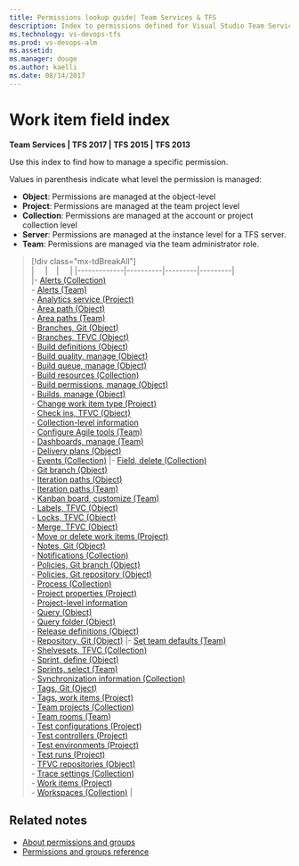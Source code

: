 ```yaml
---
title: Permissions lookup guide| Team Services & TFS  
description: Index to permissions defined for Visual Studio Team Services (VSTS) and Team Foundation Server   
ms.technology: vs-devops-tfs
ms.prod: vs-devops-alm
ms.assetid:  
ms.manager: douge
ms.author: kaelli
ms.date: 08/14/2017
---
```


# Work item field index  

**Team Services | TFS 2017 | TFS 2015 | TFS 2013**

Use this index to find how to manage a specific permission. 
  
Values in parenthesis indicate what level the permission is managed:

- **Object**: Permissions are managed at the object-level    
- **Project**: Permissions are managed at the team project level
- **Collection**: Permissions are managed at the account or project collection level  
- **Server**: Permissions are managed at the instance level for a TFS server.   
- **Team**: Permissions are managed via the team administrator role.   

> [!div class="mx-tdBreakAll"]  
> |  &nbsp;&nbsp;&nbsp; | &nbsp;&nbsp;&nbsp;| &nbsp;&nbsp;&nbsp; | 
> |-------------|----------|---------|---------|    
> |- [Alerts (Collection)](../tfs-server/command-line/tfssecurity-cmd.md#collection-level-permissions)<br/>- [Alerts (Team)](../work/scale/team-administrator-permissions.md)<br/>-  [Analytics service (Project)](../report/analytics/analytics-security.md)<br/>- [Area path (Object)](../work/how-to/set-permissions-access-work-tracking.md)<br/>- [Area paths (Team)](../work/scale/team-administrator-permissions.md)<br/>- [Branches, Git  (Object)](/vsts/git/branch-permissions.md)<br/>- [Branches, TFVC (Object)](set-git-tfvc-repository-permissions.md)<br/>- [Build definitions (Object)](set-build-release-permissions.md)<br/>- [Build quality, manage (Object)](set-build-release-permissions.md)<br/>- [Build queue, manage (Object)](set-build-release-permissions.md)<br/>- [Build resources (Collection)](set-build-release-permissions.md)<br/>- [Build permissions, manage (Object)](set-build-release-permissions.md)<br/>- [Builds, manage (Object)](set-build-release-permissions.md)<br/>- [Change work item type (Project)](set-project-collection-level-permissions.md)<br/>- [Check ins, TFVC (Object)](set-git-tfvc-repository-permissions.md)<br/>- [Collection-level information](set-project-collection-level-permissions.md)<br/>- [Configure Agile tools (Team)](../work/scale/team-administrator-permissions.md)<br/>- [Dashboards, manage (Team)](../work/scale/team-administrator-permissions.md)<br/>- [Delivery plans (Object)](../work/scale/review-team-plans.md#plan-permissions)<br/>- [Events (Collection)](set-project-collection-level-permissions.md) |- [Field, delete (Collection)](set-project-collection-level-permissions.md)<br/>- [Git branch (Object)](../git/branch-permissions.md)<br/>- [Iteration paths (Object)](../work/how-to/set-permissions-access-work-tracking.md)<br/>- [Iteration paths (Team)](../work/scale/team-administrator-permissions.md)<br/>- [Kanban board, customize (Team)](../work/scale/team-administrator-permissions.md)<br/>- [Labels, TFVC (Object)](set-git-tfvc-repository-permissions.md)<br/>- [Locks, TFVC (Object)](set-git-tfvc-repository-permissions.md)<br/>- [Merge, TFVC (Object)](set-git-tfvc-repository-permissions.md)<br/>- [Move or delete work items (Project)](set-project-collection-level-permissions.md)<br/>- [Notes, Git (Object)](../git/branch-permissions.md)<br/>-  [Notifications (Collection)](../tfs-server/command-line/tfssecurity-cmd.md#collection-level-permissions)<br/>- [Policies, Git branch (Object)](../git/branch-permissions.md)<br/>- [Policies, Git repository (Object)](set-git-tfvc-repository-permissions.md)<br/>-  [Process (Collection)](../work/process/manage-process.md#process-permissions)<br/>-  [Project properties (Project)](set-project-collection-level-permissions.md)<br/>- [Project-level information](set-project-collection-level-permissions.md)<br/>- [Query (Object)](../work/track/set-query-permissions.md)<br/>- [Query folder (Object)](../work/track/set-query-permissions.md)<br/>- [Release definitions (Object)](set-build-release-permissions.md)<br/>- [Repository, Git (Object)](set-git-tfvc-repository-permissions.md) |- [Set team defaults (Team)](../work/scale/team-administrator-permissions.md)<br/>- [Shelvesets, TFVC (Collection)](set-project-collection-level-permissions.md)<br/>- [Sprint, define (Object)](../work/how-to/set-permissions-access-work-tracking.md)<br/>- [Sprints, select (Team)](../work/scale/team-administrator-permissions.md)<br/>- [Synchronization information (Collection)](set-project-collection-level-permissions.md)<br/>- [Tags, Git (Oject)](../git/branch-permissions.md)<br/>- [Tags, work items (Project)](../work/how-to/set-permissions-access-work-tracking.md)<br/>-  [Team projects (Collection)](set-project-collection-level-permissions.md)<br/>- [Team rooms (Team)](../work/scale/team-administrator-permissions.md)<br/>- [Test configurations (Project)](set-project-collection-level-permissions.md)<br/>- [Test controllers (Project)](set-project-collection-level-permissions.md)<br/>- [Test environments (Project)](set-project-collection-level-permissions.md)<br/>- [Test runs  (Project)](set-project-collection-level-permissions.md)<br/>- [TFVC repositories (Object)](set-git-tfvc-repository-permissions.md)<br/>- [Trace settings (Collection)](set-project-collection-level-permissions.md)<br/>- [Work items (Project)](../work/how-to/set-permissions-access-work-tracking.md)<br/>- [Workspaces  (Collection)](set-project-collection-level-permissions.md) | 



## Related notes
- [About permissions and groups](about-permissions.md)
- [Permissions and groups reference](permissions.md) 
